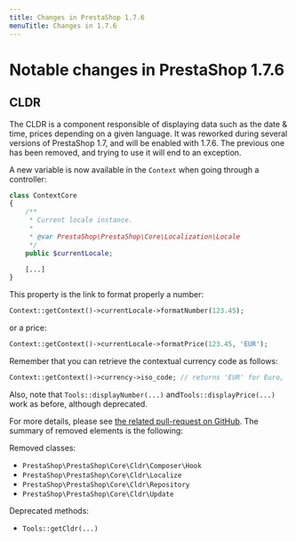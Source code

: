 ```yaml
---
title: Changes in PrestaShop 1.7.6
menuTitle: Changes in 1.7.6
---
```


# Notable changes in PrestaShop 1.7.6

## CLDR

The CLDR is a component responsible of displaying data such as the date & time, prices depending on a given language. It was reworked during several versions of PrestaShop 1.7, and will be enabled with 1.7.6. The previous one has been removed, and trying to use it will end to an exception.

A new variable is now available in the `Context` when going through a controller:

```php
class ContextCore
{
    /**
     * Current locale instance.
     *
     * @var PrestaShop\PrestaShop\Core\Localization\Locale
     */
    public $currentLocale;

    [...]
}
```

This property is the link to format properly a number:

```php
Context::getContext()->currentLocale->formatNumber(123.45);
```

or a price:

```php
Context::getContext()->currentLocale->formatPrice(123.45, 'EUR');
```

Remember that you can retrieve the contextual currency code as follows:

```php
Context::getContext()->currency->iso_code; // returns 'EUR' for Euro, 'USD' for US dollars, ...
```

Also, note that `Tools::displayNumber(...)` and`Tools::displayPrice(...)` work as before, although deprecated.

For more details, please see [the related pull-request on GitHub](https://github.com/PrestaShop/PrestaShop/pull/12999). The summary of removed elements is the following:

Removed classes:

* `PrestaShop\PrestaShop\Core\Cldr\Composer\Hook`
* `PrestaShop\PrestaShop\Core\Cldr\Localize`
* `PrestaShop\PrestaShop\Core\Cldr\Repository`
* `PrestaShop\PrestaShop\Core\Cldr\Update`

Deprecated methods:

* `Tools::getCldr(...)`
